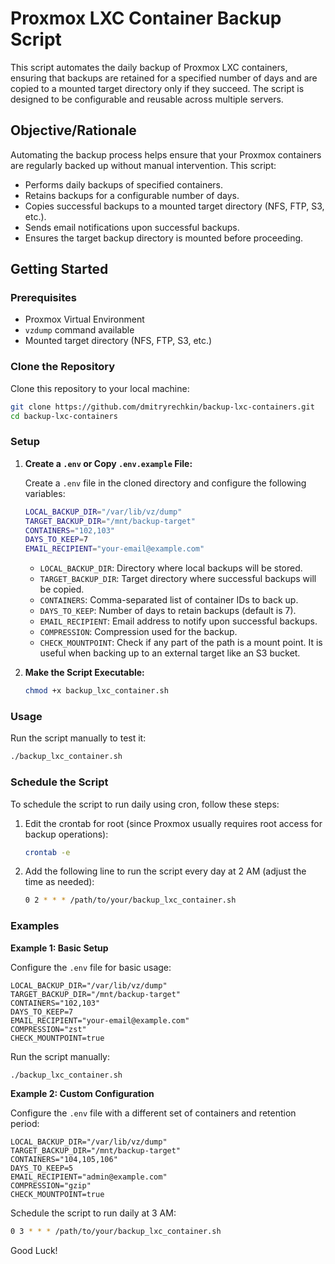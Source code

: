 # Proxmox LXC Container Backup Script

This script automates the daily backup of Proxmox LXC containers, ensuring that backups are retained for a specified number of days and are copied to a mounted target directory only if they succeed. The script is designed to be configurable and reusable across multiple servers.

## Objective/Rationale

Automating the backup process helps ensure that your Proxmox containers are regularly backed up without manual intervention. This script:
- Performs daily backups of specified containers.
- Retains backups for a configurable number of days.
- Copies successful backups to a mounted target directory (NFS, FTP, S3, etc.).
- Sends email notifications upon successful backups.
- Ensures the target backup directory is mounted before proceeding.

## Getting Started

### Prerequisites

- Proxmox Virtual Environment
- `vzdump` command available
- Mounted target directory (NFS, FTP, S3, etc.)

### Clone the Repository

Clone this repository to your local machine:

```sh
git clone https://github.com/dmitryrechkin/backup-lxc-containers.git
cd backup-lxc-containers
```

### Setup

1. **Create a `.env` or Copy `.env.example` File:**

   Create a `.env` file in the cloned directory and configure the following variables:

   ```sh
   LOCAL_BACKUP_DIR="/var/lib/vz/dump"
   TARGET_BACKUP_DIR="/mnt/backup-target"
   CONTAINERS="102,103"
   DAYS_TO_KEEP=7
   EMAIL_RECIPIENT="your-email@example.com"
   ```

   - `LOCAL_BACKUP_DIR`: Directory where local backups will be stored.
   - `TARGET_BACKUP_DIR`: Target directory where successful backups will be copied.
   - `CONTAINERS`: Comma-separated list of container IDs to back up.
   - `DAYS_TO_KEEP`: Number of days to retain backups (default is 7).
   - `EMAIL_RECIPIENT`: Email address to notify upon successful backups.
   - `COMPRESSION`: Compression used for the backup.
   - `CHECK_MOUNTPOINT`: Check if any part of the path is a mount point. It is useful when backing up to an external target like an S3 bucket.

2. **Make the Script Executable:**

   ```sh
   chmod +x backup_lxc_container.sh
   ```

### Usage

Run the script manually to test it:

```sh
./backup_lxc_container.sh
```

### Schedule the Script

To schedule the script to run daily using cron, follow these steps:

1. Edit the crontab for root (since Proxmox usually requires root access for backup operations):

   ```sh
   crontab -e
   ```

2. Add the following line to run the script every day at 2 AM (adjust the time as needed):

   ```sh
   0 2 * * * /path/to/your/backup_lxc_container.sh
   ```

### Examples

**Example 1: Basic Setup**

Configure the `.env` file for basic usage:

```env
LOCAL_BACKUP_DIR="/var/lib/vz/dump"
TARGET_BACKUP_DIR="/mnt/backup-target"
CONTAINERS="102,103"
DAYS_TO_KEEP=7
EMAIL_RECIPIENT="your-email@example.com"
COMPRESSION="zst"
CHECK_MOUNTPOINT=true
```

Run the script manually:

```sh
./backup_lxc_container.sh
```

**Example 2: Custom Configuration**

Configure the `.env` file with a different set of containers and retention period:

```env
LOCAL_BACKUP_DIR="/var/lib/vz/dump"
TARGET_BACKUP_DIR="/mnt/backup-target"
CONTAINERS="104,105,106"
DAYS_TO_KEEP=5
EMAIL_RECIPIENT="admin@example.com"
COMPRESSION="gzip"
CHECK_MOUNTPOINT=true
```

Schedule the script to run daily at 3 AM:

```sh
0 3 * * * /path/to/your/backup_lxc_container.sh
```

Good Luck!
